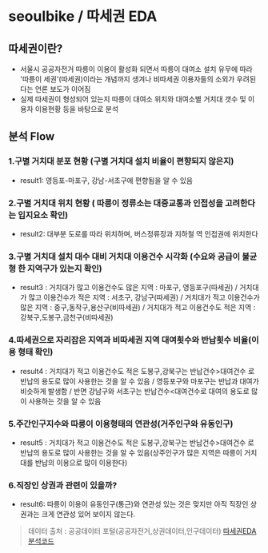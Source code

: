# seoulbike / 따세권 EDA
## 따세권이란?
+ 서울시 공공자전거 따릉이 이용이 활성화 되면서 따릉이 대여소 설치 유무에 따라 '따릉이 세권'(따세권)이라는 개념까지 생겨나 비따세권 이용자들의 소외가 우려된다는 언론 보도가 이어짐
+ 실제 따세권이 형성되어 있는지 따릉이 대여소 위치와 대여소별 거치대 갯수 및 이용자 이용현황 등을 바탕으로 분석

## 분석 Flow
### 1.구별 거치대 분포 현황 (구별 거치대 설치 비율이 편향되지 않은지)
+ result1: 영등포-마포구, 강남-서초구에 편향됨을 알 수 있음

### 2.구별 거치대 위치 현황 ( 따릉이 정류소는 대중교통과 인접성을 고려한다는 입지요소 확인)
+ result2: 대부분 도로를 따라 위치하며, 버스정류장과 지하철 역 인접권에 위치한다

### 3.구별 거치대 설치 대수 대비 거치대 이용건수 시각화 (수요와 공급이 불균형 한 지역구가 있는지 확인)
+ result3 : 거치대가 많고 이용건수도 많은 지역 : 마포구, 영등포구(따세권) / 거치대가 많고 이용건수가 적은 지역 : 서초구, 강남구(따세권) / 거치대가 적고 이용건수가 많은 지역 : 중구,동작구,용산구(비따세권) / 거치대가 적고 이용건수도 적은 지역 : 강북구,도봉구,금천구(비따세권)

### 4.따세권으로 자리잡은 지역과 비따세권 지역 대여횟수와 반납횟수 비율(이용 형태 확인)
+ result4 : 거치대가 적고 이용건수도 적은 도봉구,강북구는 반납건수>대여건수 로 반납의 용도로 많이 사용한는 것을 알 수 있음 / 영등포구와 마포구는 반납과 대여가 비슷하게 발생함 / 반면 강남구와 서초구는 반납건수<대여건수로 대여의 용도로 많이 사용하는 것을 알 수 있음

### 5.주간인구지수와 따릉이 이용형태의 연관성(거주인구와 유동인구)
+ result5 : 거치대가 적고 이용건수도 적은 도봉구,강북구는 반납건수>대여건수 로 반납의 용도로 많이 사용한는 것을 알 수 있음(상주인구가 많은 지역은 따릉이 거치대를 반납의 이용으로 많이 이용한다)

### 6.직장인 상권과 관련이 있을까?
+ result6: 따릉이 이용이 유동인구(통근)와 연관성 있는 것은 맞지만 아직 직장인 상권과는 크게 연관성 있어 보이지 않는다.

> 데이터 출처 : 공공데이터 포털(공공자전거,상권데이터,인구데이터)
[따세권EDA 분석코드 ](http://nbviewer.jupyter.org/gist/miningful/42aaa00b607f0fa583ccfcd94475b6eb)
